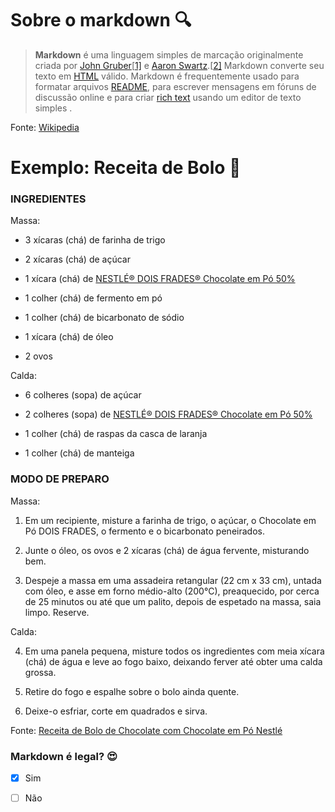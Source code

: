 # Sobre o markdown :mag:

>  **Markdown** é uma linguagem simples de marcação originalmente criada por [John Gruber](https://pt.wikipedia.org/w/index.php?title=John_Gruber&action=edit&redlink=1)[[1\]](https://pt.wikipedia.org/wiki/Markdown#cite_note-1) e [Aaron Swartz](https://pt.wikipedia.org/wiki/Aaron_Swartz).[[2\]](https://pt.wikipedia.org/wiki/Markdown#cite_note-2) Markdown converte seu texto em [HTML](https://pt.wikipedia.org/wiki/HTML) válido. Markdown é frequentemente usado para formatar arquivos [README](https://pt.wikipedia.org/wiki/Readme), para escrever mensagens em fóruns de discussão online e para criar [rich text](https://pt.wikipedia.org/wiki/Rich_Text_Format) usando um editor de texto simples .



Fonte: [Wikipedia](https://pt.wikipedia.org/wiki/Markdown)



# Exemplo: Receita de Bolo :birthday:

### INGREDIENTES

Massa:

* 3 xícaras (chá) de farinha de trigo

* 2 xícaras (chá) de açúcar

* 1 xícara (chá) de [NESTLÉ® DOIS FRADES® Chocolate em Pó 50% ](https://www.nestle.com.br/marcas/dois-frades/chocolate-em-po-dois-frades)

* 1 colher (chá) de fermento em pó

* 1 colher (chá) de bicarbonato de sódio

* 1 xícara (chá) de óleo

* 2 ovos

Calda:

* 6 colheres (sopa) de açúcar

* 2 colheres (sopa) de [NESTLÉ® DOIS FRADES® Chocolate em Pó 50%](https://www.nestle.com.br/marcas/dois-frades/chocolate-em-po-dois-frades)

* 1 colher (chá) de raspas da casca de laranja

* 1 colher (chá) de manteiga

### MODO DE PREPARO

Massa:

1. Em um recipiente, misture a farinha de trigo, o açúcar, o Chocolate em Pó DOIS FRADES, o fermento e o bicarbonato peneirados.

2. Junte o óleo, os ovos e 2 xícaras (chá) de água fervente, misturando bem.

3. Despeje a massa em uma assadeira retangular (22 cm x 33 cm), untada com óleo, e asse em forno médio-alto (200°C), preaquecido, por cerca de 25 minutos ou até que um palito, depois de espetado na massa, saia limpo. Reserve.

Calda:

4. Em uma panela pequena, misture todos os ingredientes com meia xícara (chá) de água e leve ao fogo baixo, deixando ferver até obter uma calda grossa.

5. Retire do fogo e espalhe sobre o bolo ainda quente.

6. Deixe-o esfriar, corte em quadrados e sirva.



Fonte: [Receita de Bolo de Chocolate com Chocolate em Pó Nestlé](https://www.receitasnestle.com.br/receitas/bolo-de-chocolate-com-calda-bolo-peteleco)



### Markdown é legal? :heart_eyes:

- [x] Sim
- [ ] Não  










